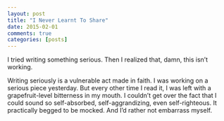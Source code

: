 ```yaml
---
layout: post
title: "I Never Learnt To Share"
date: 2015-02-01
comments: true
categories: [posts]
---
```


I tried writing something serious. Then I realized that, damn, this isn’t working. <br>

Writing seriously is a vulnerable act made in faith. I was working on a serious piece yesterday. But every other time I read it, I was left with a grapefruit-level bitterness in my mouth. I couldn’t get over the fact that I could sound so self-absorbed, self-aggrandizing, even self-righteous. It practically begged to be mocked. And I’d rather not embarrass myself.